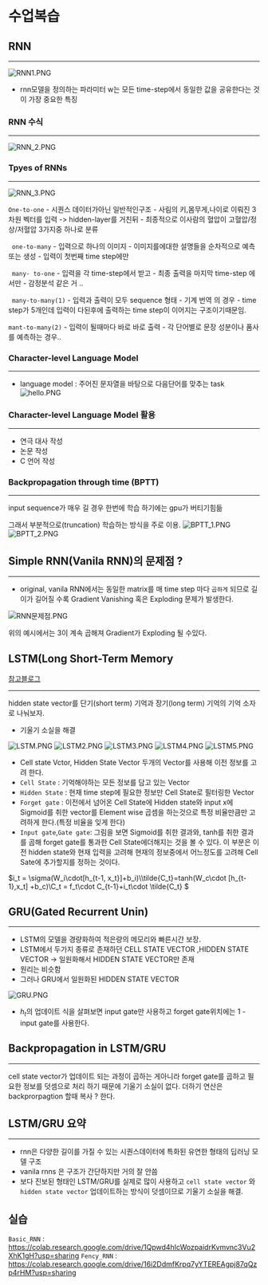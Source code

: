 
# 수업복습


## RNN
---
![RNN1.PNG](RNN1.PNG)
- rnn모델을 정의하는 파라미터 w는 모든 time-step에서 동일한 값을 공유한다는 것이 가장 중요한 특징
### RNN 수식
---
![RNN_2.PNG](RNN_2.PNG)

### Tpyes of RNNs
---
![RNN_3.PNG](RNN_3.PNG)


`One-to-one`
    - 시퀀스 데이터가아닌 일반적인구조
    - 사림의 키,몸무게,나이로 이뤄진 3차원 벡터를 입력 -> hidden-layer를 거친뒤
    - 최종적으로 이사람의 혈압이 고혈압/정상/저혈압 3가지중 하나로 분류  

` one-to-many`
    - 입력으로 하나의 이미지
    - 이미지를에대한 설명들을 순차적으로 예측 또는 생성 
    - 입력이 첫번째 time step에만   

    
` many- to-one`
    - 입력을 각 time-step에서 받고
    - 최종 출력을 마지막 time-step 에서만
    - 감정분석 같은 거 ..  

` many-to-many(1)`
    - 입력과 출력이 모두 sequence 형태
    - 기계 번역 의 경우
    - time step가 5개인데 입력이 다된후에 출력하는 time step이 이어지는 구조이기때문임. 

`mant-to-many(2)`
    - 입력이 될때마다 바로 바로 출력 
    - 각 단어별로 문장 성분이나 품사를 예측하는 경우..
    
    

### Character-level Language Model
---
- language model : 주어진 문자열을 바탕으로 다음단어를 맞추는 task
![hello.PNG](hello.PNG)

### Character-level Language Model 활용
---
- 연극 대사 작성 
- 논문 작성
- C 언어 작성

### Backpropagation through time (BPTT)
---
input sequence가 매우 길 경우 한번에 학습 하기에는 gpu가 버티기힘듦 

그래서 부분적으로(truncation) 학습하는 방식을 주로 이용.
![BPTT_1.PNG](BPTT_1.PNG)
![BPTT_2.PNG](BPTT_2.PNG)

## Simple RNN(Vanila RNN)의 문제점 ?
--- 
- original, vanila RNN에서는 동일한 matrix를 매 time step 마다 `곱하게` 되므로 길이가 길어질 수록 Gradient Vanishing 혹은 Exploding 문제가 발생한다.

![RNN문제점.PNG](RNN문제점.PNG)

위의 예시에서는 3이 계속 곱해져 Gradient가 Exploding 될 수있다.

## LSTM(Long Short-Term Memory
[참고블로그](https://www.notion.so/U-stage-2-16-NLP-e70414ffa48b42dca2ade44547886824)

---
hidden state vector를 단기(short term) 기억과 장기(long term) 기억의 기억 소자로 나눠보자.

- 기울기 소실을 해결


![LSTM.PNG](LSTM.PNG)
![LSTM2.PNG](LSTM2.PNG)
![LSTM3.PNG](LSTM3.PNG)
![LSTM4.PNG](LSTM4.PNG)
![LSTM5.PNG](LSTM5.PNG)


- Cell state Vctor, Hidden State Vector 두개의 Vector를 사용해 이전 정보를 고려 한다.
- `Cell State` : 기억해야하는 모든 정보를 담고 있는 Vector
- `Hidden State` : 현재 time step에 필요한 정보만 Cell State로 필터링한 Vector
- `Forget gate` : 이전에서 넘어온 Cell State에 Hidden state와 input x에 Sigmoid를 취한 vector를 Element wise 곱셈을 하는것으로 특정 비율만큼만 고려하게 한다.(특정 비율을 잊게 한다)
- `Input gate`,`Gate gate`: 그림을 보면 Sigmoid를 취한 결과와, tanh를 취한 결과를 곱해 forget gate를 통과한 Cell State에더해지는 것을 볼 수 있다. 이 부분은 이전 hidden state와 현재 입력을 고려해 현재의 정보중에서 어느정도를 고려해 Cell Sate에 추가할지를 정하는 것이다.

$i_t = \sigma(W_i\cdot[h_{t-1, x_t}]+b_i)\\\tilde{C_t}=tanh(W_c\cdot [h_{t-1},x_t] +b_c)\\C_t = f_t\cdot C_{t-1}+i_t\cdot \tilde{C_t} $



## GRU(Gated Recurrent Unin)
---
- LSTM의 모델을 경량화하여 적은량의 메모리와 빠른시간 보장.
- LSTM에서 두가지 종류로 존재하던 CELL STATE VECTOR ,HIDDEN STATE VECTOR -> 일원화해서 HIDDEN STATE VECTOR만 존재 
- 원리는 비슷함
- 그러나 GRU에서 일원화된 HIDDEN STATE VECTOR 

![GRU.PNG](GRU.PNG)

- $h_t$의 업데이트 식을 살펴보면 input gate만 사용하고 forget gate위치에는 1 - input gate를 사용한다.
## Backpropagation in LSTM/GRU
---
cell state vector가 업데이트 되는 과정이 곱하는 게아니라 forget gate를 곱하고 필요한 정보를 덧셈으로 처리 하기 때문에 기울기 소실이 없다.
더하기 연산은  backprorpagtion 할때 복사 ? 한다.

## LSTM/GRU 요약 
---
- rnn은 다양한 길이를 가질 수 있는 시퀀스데이터에 특화된 유연한 형태의 딥러닝 모델 구조
- vanila rnns 은 구조가 간단하지만 거의 잘 안씀
- 보다 진보된 형태인 LSTM/GRU를 실제로 많이 사용하고 `cell state vector` 와 `hidden state vector` 업데이트하는 방식이 덧셈이므로 기울기 소실을 해결.


## 실습
`Basic_RNN` : https://colab.research.google.com/drive/1Qpwd4hIcWozpaidrKvmvnc3Vu2XhK1gH?usp=sharing
`Fency_RNN` : https://colab.research.google.com/drive/16i2DdmfKrpq7yYTEREAgpj87qQzp4rHM?usp=sharing